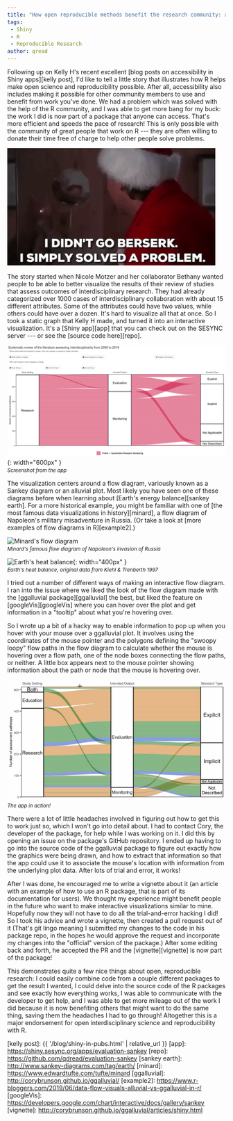 ```yaml
---
title: "How open reproducible methods benefit the research community: a shiny story"
tags:
 - Shiny
 - R
 - Reproducible Research
author: qread
---
```


Following up on Kelly H's recent excellent [blog posts on accessibility in Shiny apps][kelly post], I'd like to tell a little story that illustrates how R helps make open science and reproducibility possible. After all, accessibility also includes making it possible for other community members to use and benefit from work you've done. We had a problem which was solved with the help of the R community, and I was able to get more bang for my buck: the work I did is now part of a package that anyone can access. That's more efficient and speeds the pace of research!  This is only possible with the community of great people that work on R --- they are often willing to donate their time free of charge to help other people solve problems.

![Clark Griswold saying I simply solved a problem](/assets/images/i_simply_solved_a_problem.gif)

The story started when Nicole Motzer and her collaborator Bethany wanted people to be able to better visualize the results of their review of studies that assess outcomes of interdisciplinary research. They had already categorized over 1000 cases of interdisciplinary collaboration with about 15 different attributes. Some of the attributes could have two values, while others could have over a dozen. It's hard to visualize all that at once. So I took a static graph that Kelly H made, and turned it into an interactive visualization. It's a [Shiny app][app] that you can check out on the SESYNC server --- or see the [source code here][repo]. 

![Screenshot of app](/assets/images/sankey-app-screenshot.PNG){: width="600px" }  
<small><i>Screenshot from the app</i></small>

The visualization centers around a flow diagram, variously known as a Sankey diagram or an alluvial plot. Most likely you have seen one of these diagrams before when learning about [Earth's energy balance][sankey earth]. For a more historical example, you might be familiar with one of [the most famous data visualizations in history][minard], a flow diagram of Napoleon's military misadventure in Russia. (Or take a look at [more examples of flow diagrams in R][example2].) 

![Minard's flow diagram](https://upload.wikimedia.org/wikipedia/commons/thumb/2/29/Minard.png/1200px-Minard.png)  
<small><i>Minard's famous flow diagram of Napoleon's invasion of Russia</i></small>

![Earth's heat balance](http://www.sankey-diagrams.com/wp-content/gallery/x_sankey_215/cache/Earth_heat_balance_Sankey_diagram.png-nggid041127-ngg0dyn-500x0x100-00f0w010c010r110f110r010t010.png){: width="400px" }  
<small><i>Earth's heat balance, original data from Kiehl & Trenberth 1997</i></small>

I tried out a number of different ways of making an interactive flow diagram. I ran into the issue where we liked the look of the flow diagram made with the [ggalluvial package][ggalluvial] the best, but liked the feature on [googleVis][googleVis] where you can hover over the plot and get information in a "tooltip" about what you're hovering over. 

So I wrote up a bit of a hacky way to enable information to pop up when you hover with your mouse over a ggalluvial plot. It involves using the coordinates of the mouse pointer and the polygons defining the "swoopy loopy" flow paths in the flow diagram to calculate whether the mouse is hovering over a flow path, one of the node boxes connecting the flow paths, or neither. A little box appears next to the mouse pointer showing information about the path or node that the mouse is hovering over. 

![Animation of app](/assets/images/sankey-app.gif)  
<small><i>The app in action!</i></small>


There were a lot of little headaches involved in figuring out how to get this to work just so, which I won't go into detail about. I had to contact Cory, the developer of the package, for help while I was working on it. I did this by opening an issue on the package's GitHub repository. I ended up having to go into the source code of the ggalluvial package to figure out exactly how the graphics were being drawn, and how to extract that information so that the app could use it to associate the mouse's location with information from the underlying plot data. After lots of trial and error, it works! 

After I was done, he encouraged me to write a vignette about it (an article with an example of how to use an R package, that is part of its documentation for users). We thought my experience might benefit people in the future who want to make interactive visualizations similar to mine. Hopefully now they will not have to do all the trial-and-error hacking I did! So I took his advice and wrote a vignette, then created a pull request out of it (That's git lingo meaning I submitted my changes to the code in his package repo, in the hopes he would approve the request and incorporate my changes into the "official" version of the package.) After some editing back and forth, he accepted the PR and the [vignette][vignette] is now part of the package!

This demonstrates quite a few nice things about open, reproducible research: I could easily combine code from a couple different packages to get the result I wanted, I could delve into the source code of the R packages and see exactly how everything works, I was able to communicate with the developer to get help, and I was able to get more mileage out of the work I did because it is now benefiting others that might want to do the same thing, saving them the headaches I had to go through! Altogether this is a major endorsement for open interdisciplinary science and reproducibility with R.

[kelly post]: {{ '/blog/shiny-in-pubs.html' | relative_url }}
[app]: https://shiny.sesync.org/apps/evaluation-sankey
[repo]: https://github.com/qdread/evaluation-sankey
[sankey earth]: http://www.sankey-diagrams.com/tag/earth/
[minard]: https://www.edwardtufte.com/tufte/minard
[ggalluvial]: http://corybrunson.github.io/ggalluvial/
[example2]: https://www.r-bloggers.com/2019/06/data-flow-visuals-alluvial-vs-ggalluvial-in-r/
[googleVis]: https://developers.google.com/chart/interactive/docs/gallery/sankey
[vignette]: http://corybrunson.github.io/ggalluvial/articles/shiny.html
